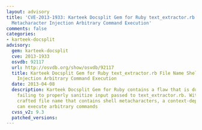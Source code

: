 ```yaml
---
layout: advisory
title: 'CVE-2013-1933: Karteek Docsplit Gem for Ruby text_extractor.rb File Name Shell
  Metacharacter Injection Arbitrary Command Execution'
comments: false
categories:
- karteek-docsplit
advisory:
  gem: karteek-docsplit
  cve: 2013-1933
  osvdb: 92117
  url: http://osvdb.org/show/osvdb/92117
  title: Karteek Docsplit Gem for Ruby text_extractor.rb File Name Shell Metacharacter
    Injection Arbitrary Command Execution
  date: 2013-04-08
  description: Karteek Docsplit Gem for Ruby contains a flaw that is due to the program
    failing to properly sanitize input passed to text_extractor.rb. With a specially
    crafted file name that contains shell metacharacters, a context-dependent attacker
    can execute arbitrary commands
  cvss_v2: 9.3
  patched_versions: 
---
```

